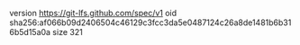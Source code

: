 version https://git-lfs.github.com/spec/v1
oid sha256:af066b09d2406504c46129c3fcc3da5e0487124c26a8de1481b6b316b5d15a0a
size 321
